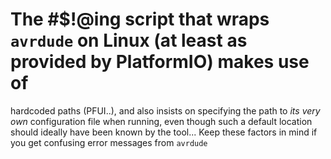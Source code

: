 

# The #$!@ing script that wraps `avrdude` on Linux (at least as provided by PlatformIO) makes use of 
  hardcoded paths (PFUI..), and also insists on specifying the path to _its very own_ configuration
  file when running, even though such a default location should ideally have been known by the tool...
  Keep these factors in mind if you get confusing error messages from `avrdude` 
